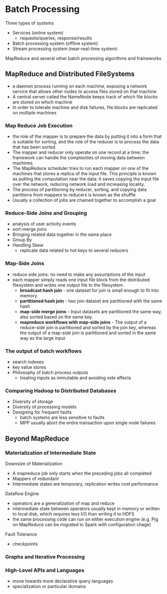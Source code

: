 # Batch Processing

Three types of systems
- Services (online system) 
    - requests/queries, response/results
- Batch processing system (offline system)
- Stream processing system (near-real-time system)

MapReduce and several other batch processing algorithms and frameworks

## MapReduce and Distributed FileSystems
- a daemon process running on each machine, exposing a network service that allows other nodes to access files stored on that machine
- A central server called the NameNode keeps track of which file blocks are stored on which machine
- In order to tolerate machine and disk failures, file blocks are replicated on multiple machines

### Map Reduce Job Execution
- the role of the mapper is to prepare the data by putting it into a form that is suitable for sorting, and the role of the reducer is to process the data that has been sorted.
- The mapper and reducer only operate on one record at a time; the framework can handle the complexities of moving data between machines.
- The MapReduce scheduler tries to run each mapper on one of the machines that stores a replica of the input file. This principle is known as putting the computation near the data: it saves copying the input file over the network, reducing network load and increasing locality.
- The process of partitioning by reducer, sorting, and copying data partitions from mappers to reducers is known as the shuffle 
- Usually a collection of jobs are chained together to accomplish a goal

### Reduce-Side Joins and Grouping
- analysis of user activity events
- sort-merge joins
- Bringing related data together in the same place
- Group By
- Handling Skew
    - replicate data related to hot keys to several reducers

### Map-Side Joins
- reduce side joins: no need to make any assumptions of the input
- each mapper simply reads one input file block from the distributed filesystem and writes one output file to the filesystem.
    - **broadcast hash join** - one dataset for join is small enough to fit into memory
    - **partitioned hash join** - two join dataset are partitioned with the same hash
    - **map-side merge joins** - Input datasets are partitioned the same way, also sorted based on the same key.
    - **mapreduce workflows with map-side joins** - The output of a reduce-side join is partitioned and sorted by the join key, whereas the output of a map-side join is partitioned and sorted in the same way as the large input

### The output of batch workflows
- search indexes
- key value stores
- Philosophy of batch process outputs
    - treating inputs as immutable and avoiding side affects

### Comparing Hadoop to Distributed Databases
- Diversity of storage
- Diversity of processing models
- Designing for frequent faults
    - batch systems are less sensitive to faults
    - MPP usually abort the entire transaction upon single node failures

## Beyond MapReduce

### Materialization of Intermediate State
Downsize of Materialization
- A mapreduce job only starts when the preceding jobs all completed
- Mappers of redundant
- Intermediate states are temporary, replication writes cost performance

Dataflow Engine
- operators are a generalization of map and reduce
- intermediate state between operators usually kept in memory or written to local disk, which requires less I/O than writing it to HDFS
- the same processing code can run on either execution engine (e.g. Pig on MapReduce can be migrated to Spark with configuration chage)

Fault Tolerance
- checkpoints

### Graphs and Iterative Processing

### High-Level APIs and Languages
- move towards more declarative query languages
- specialization or particular domains